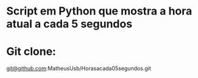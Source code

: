 # Script em Python que mostra a hora atual a cada 5 segundos

# Git clone:

git@github.com:MatheusUsb/Horasacada05segundos.git